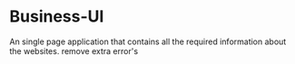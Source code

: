 # Business-UI
An single page application that contains all the required information about the websites.
remove extra error's
